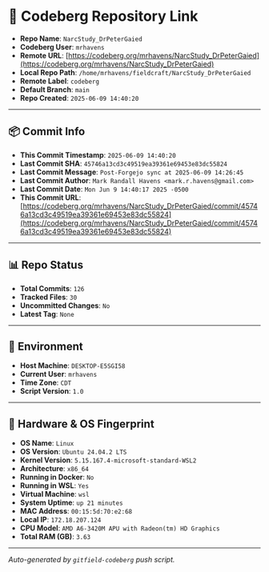 # 🔗 Codeberg Repository Link

- **Repo Name**: `NarcStudy_DrPeterGaied`
- **Codeberg User**: `mrhavens`
- **Remote URL**: [https://codeberg.org/mrhavens/NarcStudy_DrPeterGaied](https://codeberg.org/mrhavens/NarcStudy_DrPeterGaied)
- **Local Repo Path**: `/home/mrhavens/fieldcraft/NarcStudy_DrPeterGaied`
- **Remote Label**: `codeberg`
- **Default Branch**: `main`
- **Repo Created**: `2025-06-09 14:40:20`

---

## 📦 Commit Info

- **This Commit Timestamp**: `2025-06-09 14:40:20`
- **Last Commit SHA**: `45746a13cd3c49519ea39361e69453e83dc55824`
- **Last Commit Message**: `Post-Forgejo sync at 2025-06-09 14:26:45`
- **Last Commit Author**: `Mark Randall Havens <mark.r.havens@gmail.com>`
- **Last Commit Date**: `Mon Jun 9 14:40:17 2025 -0500`
- **This Commit URL**: [https://codeberg.org/mrhavens/NarcStudy_DrPeterGaied/commit/45746a13cd3c49519ea39361e69453e83dc55824](https://codeberg.org/mrhavens/NarcStudy_DrPeterGaied/commit/45746a13cd3c49519ea39361e69453e83dc55824)

---

## 📊 Repo Status

- **Total Commits**: `126`
- **Tracked Files**: `30`
- **Uncommitted Changes**: `No`
- **Latest Tag**: `None`

---

## 🧭 Environment

- **Host Machine**: `DESKTOP-E5SGI58`
- **Current User**: `mrhavens`
- **Time Zone**: `CDT`
- **Script Version**: `1.0`

---

## 🧬 Hardware & OS Fingerprint

- **OS Name**: `Linux`
- **OS Version**: `Ubuntu 24.04.2 LTS`
- **Kernel Version**: `5.15.167.4-microsoft-standard-WSL2`
- **Architecture**: `x86_64`
- **Running in Docker**: `No`
- **Running in WSL**: `Yes`
- **Virtual Machine**: `wsl`
- **System Uptime**: `up 21 minutes`
- **MAC Address**: `00:15:5d:70:e2:68`
- **Local IP**: `172.18.207.124`
- **CPU Model**: `AMD A6-3420M APU with Radeon(tm) HD Graphics`
- **Total RAM (GB)**: `3.63`

---

_Auto-generated by `gitfield-codeberg` push script._
